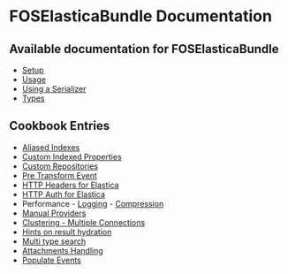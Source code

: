 FOSElasticaBundle Documentation
===============================

Available documentation for FOSElasticaBundle
---------------------------------------------

* [Setup](setup.md)
* [Usage](usage.md)
* [Using a Serializer](serializer.md)
* [Types](types.md)

Cookbook Entries
----------------

* [Aliased Indexes](cookbook/aliased-indexes.md)
* [Custom Indexed Properties](cookbook/custom-properties.md)
* [Custom Repositories](cookbook/custom-repositories.md)
* [Pre Transform Event](cookbook/pre-transform-event.md)
* [HTTP Headers for Elastica](cookbook/elastica-client-http-headers.md)
* [HTTP Auth for Elastica](cookbook/http-auth-for-elastica.md)
* Performance - [Logging](cookbook/logging.md) - [Compression](cookbook/compression.md)
* [Manual Providers](cookbook/manual-provider.md)
* [Clustering - Multiple Connections](cookbook/multiple-connections.md)
* [Hints on result hydration](cookbook/hints-on-result-hydration.md)
* [Multi type search](cookbook/multi-type-search.md)
* [Attachments Handling](cookbook/attachments.md)
* [Populate Events](cookbook/populate-events.md)
